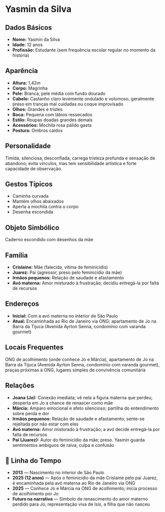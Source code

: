 # Yasmin da Silva

## Dados Básicos
- **Nome:** Yasmin da Silva
- **Idade:** 12 anos
- **Profissão:** Estudante (sem frequência escolar regular no momento da história)

## Aparência
- **Altura:** 1,42m
- **Corpo:** Magrinha
- **Pele:** Branca, pele média com fundo dourado
- **Cabelo:** Castanho claro levemente ondulado e volumoso, geralmente preso em tranças mal cuidadas ou coque improvisado
- **Olhos:** Grandes e tristes
- **Boca:** Pequena com lábios ressecados
- **Estilo:** Roupas doadas grandes demais
- **Acessórios:** Mochila rosa pálido gasta
- **Postura:** Ombros caídos

## Personalidade
Tímida, silenciosa, desconfiada, carrega tristeza profunda e sensação de abandono; evita vínculos, mas tem sensibilidade artística e forte capacidade de observação.

## Gestos Típicos
- Caminha curvada
- Mantém olhos abaixados
- Aperta a mochila contra o corpo
- Desenha escondida

## Objeto Simbólico
Caderno escondido com desenhos da mãe

## Família
- **Crislaine:** Mãe (falecida, vítima de feminicídio)
- **Juarez:** Pai (agressor, preso pelo feminicídio da mãe)
- **Irmãos pequenos:** Relação de saudade e afastamento
- **Avó materna:** Amor misturado à frustração; decidiu entregá-la por falta de recursos

## Endereços
- **Inicial:** Com a avó materna no interior de São Paulo
- **Atual:** Encaminhada ao Rio de Janeiro via ONG; apartamento de Jo na Barra da Tijuca (Avenida Ayrton Senna, condomínio com varanda gourmet)

## Locais Frequentes
ONG de acolhimento (onde conhece Jo e Márcia), apartamento de Jo na Barra da Tijuca (Avenida Ayrton Senna, condomínio com varanda gourmet), praças próximas à ONG, lugares simples de convivência comunitária

## Relações
- **Joana (Jo):** Conexão imediata; vê nela a figura materna que perdeu; desperta em Jo a chance de renascer como mãe
- **Márcia:** Amparo emocional e afeto silencioso; partilha do entendimento sobre perda e dor
- **Irmãos pequenos:** Relação de saudade e afastamento; sente-se rejeitada por não estar com eles
- **Avó materna:** Amor misturado à frustração; a avó decide entregá-la por falta de recursos
- **Pai (Juarez):** Autor do feminicídio da mãe; preso. Yasmin guarda sentimentos ambíguos de raiva, culpa e confusão

## 📅 Linha do Tempo
- **2013** — Nascimento no interior de São Paulo
- **2025 (12 anos)** — Após o feminicídio da mãe Crislaine pelo pai Juarez, é encaminhada pela avó materna ao Rio de Janeiro via ONG
- **2025** — Conhece Jo e Márcia na ONG de acolhimento; inicia processo de acolhimento por Jo
- **Futuro na narrativa** — Símbolo de renascimento do amor materno perdido para Jo; representação viva de Isis, a filha que não nasceu
